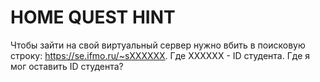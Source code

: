 # HOME QUEST HINT
Чтобы зайти на свой виртуальный сервер нужно вбить в поисковую строку: https://se.ifmo.ru/~sXXXXXX. Где XXXXXX - ID студента. Где я мог оставить ID студента?
